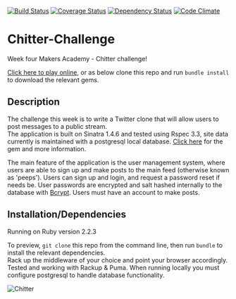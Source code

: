 [![Build Status](https://travis-ci.org/Harryandrew/Chitter-Challenge.svg?branch=master)](https://travis-ci.org/Harryandrew/Chitter-Challenge)
[![Coverage Status](https://coveralls.io/repos/Harryandrew/Chitter-Challenge/badge.svg?branch=master&service=github)](https://coveralls.io/github/Harryandrew/Chitter-Challenge?branch=master)
[![Dependency Status](https://gemnasium.com/Harryandrew/Chitter-Challenge.svg)](https://gemnasium.com/Harryandrew/Chitter-Challenge)
[![Code Climate](https://codeclimate.com/github/Harryandrew/Chitter-Challenge/badges/gpa.svg)](https://codeclimate.com/github/Harryandrew/Chitter-Challenge)

**Chitter-Challenge**
=================
Week four Makers Academy - Chitter challenge!

[Click here to play online](https://shielded-woodland-1531.herokuapp.com/), or as below clone this repo and run `bundle install` to download the relevant gems.

Description
------------
The challenge this week is to write a Twitter clone that will allow users to post messages to a public stream.   
The application is built on Sinatra 1.4.6 and tested using Rspec 3.3, site data currently is maintained with a postgresql local database. [Click here](https://rubygems.org/gems/pg/versions/0.18.3) for the gem and more information.   

The main feature of the application is the user management system, where users are able to sign up and make posts to the main feed (otherwise known as 'peeps'). Users can sign up and login, and request a password reset if needs be. User passwords are encrypted and salt hashed internally to the database with [Bcrypt](http://bcrypt.sourceforge.net/). Users must have an account to make posts.

Installation/Dependencies
--------------------------
Running on Ruby version 2.2.3

To preview, `git clone` this repo from the command line, then run `bundle` to install the relevant dependencies.   
Rack up the middleware of your choice and point your browser accordingly. Tested and working with Rackup & Puma.
When running locally you must configure postgresql to handle database functionality.

   
![Chitter](https://github.com/harryandrew/chitter-challenge/blob/master/public/snapshot.png)